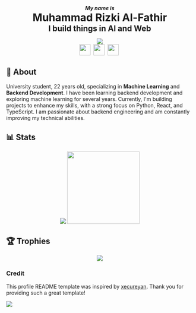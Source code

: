 <div align="center" style="margin: 0; padding: 0;">
  <h5 style="margin: 0; padding: 0;">My name is</h5>
  <h1 align="center" style="margin: 0; padding: 0;">Muhammad Rizki Al-Fathir</h1>
  <h2 style="margin: 0; padding: 0;">I build things in AI and Web</h2>
</div>


<div align="center">
  
  <a href="https://komarev.com/ghpvc/?username=alfthrpy&color=orange&label=Profile+Visit&abbreviated=true">![](https://komarev.com/ghpvc/?username=alfthrpy&color=orange&label=Profile+Visit&abbreviated=true) </a> </br>
  <a href="https://t.me/alfthrpy"><img height="30" src="https://upload.wikimedia.org/wikipedia/commons/8/83/Telegram_2019_Logo.svg" /></a>&nbsp;
  <a href="https://www.linkedin.com/in/alfthrpy/"><img height="30" src="https://upload.wikimedia.org/wikipedia/commons/8/81/LinkedIn_icon.svg"></a>&nbsp;
  <a href="https://instagram.com/alfthrpy"><img height="30" src="https://upload.wikimedia.org/wikipedia/commons/e/e7/Instagram_logo_2016.svg"></a>&nbsp;
</div>
  
## 📙 About

University student, 22 years old, specializing in **Machine Learning** and **Backend Development**. I have been learning backend development and exploring machine learning for several years. Currently, I'm building projects to enhance my skills, with a strong focus on Python, React, and TypeScript. I am passionate about backend engineering and am constantly improving my technical abilities.

## 📊 Stats

<p style="text-align:center;">
  <img src="https://github-readme-stats.vercel.app/api?username=alfthrpy&theme=github_dark_dimmed" />
  <img src="https://github-readme-stats.vercel.app/api/top-langs/?username=alfthrpy&langs_count=10&theme=github_dark_dimmed&show_icons=true&hide_border=false&layout=compact" height=195px />
</p>

## 🏆 Trophies 

<p style="text-align:center;">
  <img src="https://github-profile-trophy.vercel.app/?username=alfthrpy&theme=juicyfresh&row=2&column=7">
</p>

### Credit

This profile README template was inspired by [xecureyan](https://github.com/xecureyan1337). Thank you for providing such a great template!

<img src="https://user-images.githubusercontent.com/73097560/115834477-dbab4500-a447-11eb-908a-139a6edaec5c.gif">
  
</div>  
